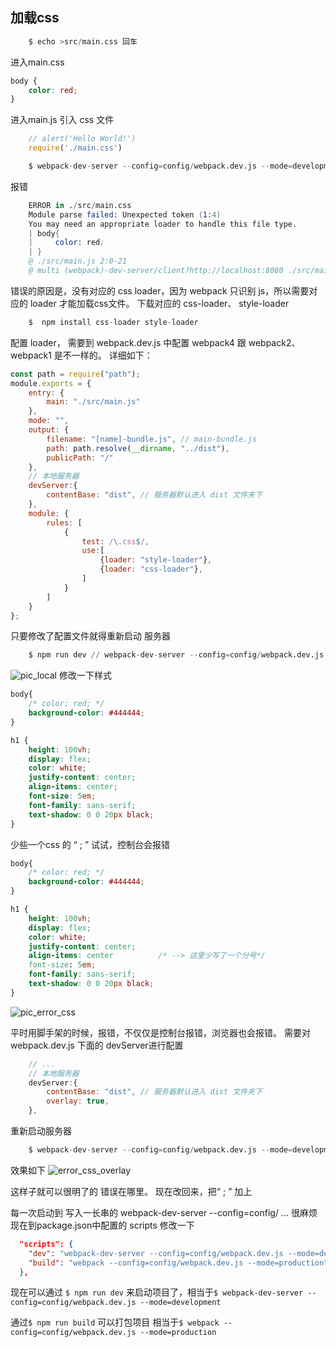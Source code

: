 
## 加载css
```s
    $ echo >src/main.css 回车
```
进入main.css
```css
body {
    color: red;
}

``` 
进入main.js 引入 css 文件
```js
    // alert('Hello World!')
    require('./main.css')
```
```s
    $ webpack-dev-server --config=config/webpack.dev.js --mode=development
```

报错
```s
    ERROR in ./src/main.css
    Module parse failed: Unexpected token (1:4)
    You may need an appropriate loader to handle this file type.
    | body{
    |     color: red;
    | }
    @ ./src/main.js 2:0-21
    @ multi (webpack)-dev-server/client?http://localhost:8080 ./src/main.js
```

错误的原因是，没有对应的 css loader，因为 webpack 只识别 js，所以需要对应的 loader 才能加载css文件。
下载对应的 css-loader、 style-loader
```s
    $  npm install css-loader style-loader 
```
配置 loader， 需要到 webpack.dev.js 中配置
webpack4 跟 webpack2、webpack1 是不一样的。
详细如下：
```js
const path = require("path");
module.exports = {
    entry: {
        main: "./src/main.js"
    },
    mode: "",
    output: {
        filename: "[name]-bundle.js", // main-bundle.js
        path: path.resolve(__dirname, "../dist"),
        publicPath: "/"
    },
    // 本地服务器
    devServer:{
        contentBase: "dist", // 服务器默认进入 dist 文件夹下
    },
    module: {
        rules: [
            { 
                test: /\.css$/,
                use:[
                    {loader: "style-loader"},
                    {loader: "css-loader"},
                ]
            }
        ]
    }
};
```

只要修改了配置文件就得重新启动 服务器

```s
    $ npm run dev // webpack-dev-server --config=config/webpack.dev.js --mode=development 
```
![pic_local](https://github.com/lshaohai/webpack4-xu/blob/master/doc/images/local8080.png)
修改一下样式

```css
body{
    /* color: red; */
    background-color: #444444;
}

h1 {
    height: 100vh;
    display: flex;
    color: white;
    justify-content: center;
    align-items: center;
    font-size: 5em;
    font-family: sans-serif;
    text-shadow: 0 0 20px black;
}
```
少些一个css 的 “ ; ” 试试，控制台会报错
```css
body{
    /* color: red; */
    background-color: #444444;
}

h1 {
    height: 100vh;
    display: flex;
    color: white;
    justify-content: center;
    align-items: center          /* --> 这里少写了一个分号*/
    font-size: 5em;
    font-family: sans-serif;
    text-shadow: 0 0 20px black;
}

```
![pic_error_css](https://raw.githubusercontent.com/lshaohai/webpack4-xu/master/doc/images/pirc_error_css.png)

平时用脚手架的时候，报错，不仅仅是控制台报错，浏览器也会报错。
需要对webpack.dev.js 下面的 devServer进行配置
```js
    // ...
    // 本地服务器
    devServer:{
        contentBase: "dist", // 服务器默认进入 dist 文件夹下
        overlay: true,
    },
```
重新启动服务器
```s
    $ webpack-dev-server --config=config/webpack.dev.js --mode=development 
```
效果如下
![error_css_overlay](https://github.com/lshaohai/webpack4-xu/blob/master/doc/images/error_css_overlay.png)

这样子就可以很明了的 错误在哪里。
现在改回来，把“ ; ” 加上

每一次启动到 写入一长串的 webpack-dev-server --config=config/ ...
很麻烦 
现在到package.json中配置的 scripts 修改一下
```json
  "scripts": {
    "dev": "webpack-dev-server --config=config/webpack.dev.js --mode=development",
    "build": "webpack --config=config/webpack.dev.js --mode=production"
  },
```
现在可以通过 `$ npm run dev` 来启动项目了，相当于`$ webpack-dev-server --config=config/webpack.dev.js --mode=development`

通过`$ npm run build` 可以打包项目 相当于`$ webpack --config=config/webpack.dev.js --mode=production`